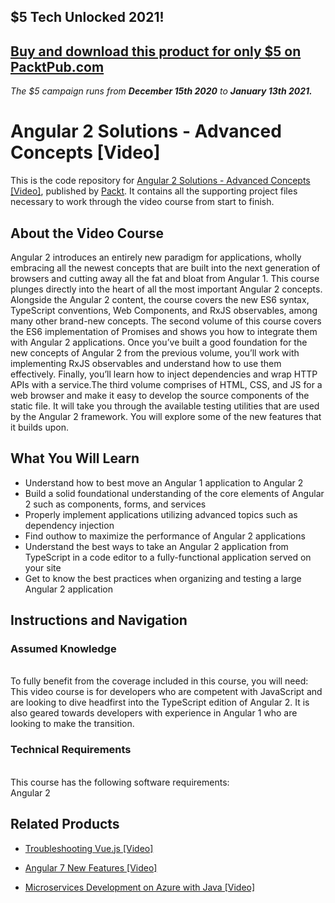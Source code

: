 ## $5 Tech Unlocked 2021!
[Buy and download this product for only $5 on PacktPub.com](https://www.packtpub.com/)
-----
*The $5 campaign         runs from __December 15th 2020__ to __January 13th 2021.__*

# Angular 2 Solutions - Advanced Concepts [Video]
This is the code repository for [Angular 2 Solutions - Advanced Concepts [Video]](https://www.packtpub.com/web-development/angular-2-solutions-advanced-concepts-video?utm_source=github&utm_medium=repository&utm_campaign=9781787124127), published by [Packt](https://www.packtpub.com/?utm_source=github). It contains all the supporting project files necessary to work through the video course from start to finish.
## About the Video Course
Angular 2 introduces an entirely new paradigm for applications, wholly embracing all the newest concepts that are built into the next generation of browsers and cutting away all the fat and bloat from Angular 1. This course plunges directly into the heart of all the most important Angular 2 concepts. Alongside the Angular 2 content, the course covers the new ES6 syntax, TypeScript conventions, Web Components, and RxJS observables, among many other brand-new concepts. The second volume of this course covers the ES6 implementation of Promises and shows you how to integrate them with Angular 2 applications. Once you’ve built a good foundation for the new concepts of Angular 2 from the previous volume, you’ll work with implementing RxJS observables and understand how to use them effectively. Finally, you’ll learn how to inject dependencies and wrap HTTP APIs with a service.The third volume comprises of HTML, CSS, and JS for a web browser and make it easy to develop the source components of the static file. It will take you through the available testing utilities that are used by the Angular 2 framework. You will explore some of the new features that it builds upon.

<H2>What You Will Learn</H2>
<DIV class=book-info-will-learn-text>
<UL>
<LI> Understand how to best move an Angular 1 application to Angular 2
<LI> Build a solid foundational understanding of the core elements of Angular 2 such as components, forms, and services
<LI> Properly implement applications utilizing advanced topics such as dependency injection <LI> Find outhow to maximize the performance of Angular 2 applications
<LI> Understand the best ways to take an Angular 2 application from TypeScript in a code editor to a fully-functional application served on your site
<LI> Get to know the best practices when organizing and testing a large Angular 2 application   </LI></UL></DIV>

## Instructions and Navigation
### Assumed Knowledge
<br>To fully benefit from the coverage included in this course, you will need:<br/>
This video course is for developers who are competent with JavaScript and are looking to dive headfirst into the TypeScript edition of Angular 2. It is also geared towards developers with experience in Angular 1 who are looking to make the transition.

### Technical Requirements
<br>This course has the following software requirements:<br/>
Angular 2

## Related Products
* [Troubleshooting Vue.js [Video]](https://www.packtpub.com/application-development/troubleshooting-vuejs-video?utm_source=github&utm_medium=repository&utm_campaign=9781788993531)

* [Angular 7 New Features [Video]](https://www.packtpub.com/web-development/angular-7-new-features-video?utm_source=github&utm_medium=repository&utm_campaign=9781789619683)

* [Microservices Development on Azure with Java [Video]](https://www.packtpub.com/virtualization-and-cloud/microservices-development-azure-java-video?utm_source=github&utm_medium=repository&utm_campaign=9781789808858)
